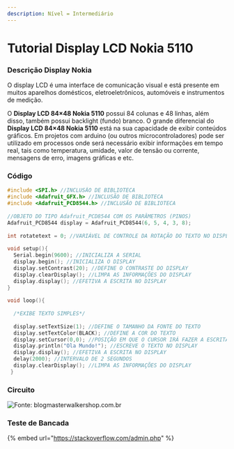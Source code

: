 ```yaml
---
description: Nível = Intermediário
---
```


# Tutorial Display LCD Nokia  5110

### Descrição Display Nokia

O display LCD é uma interface de comunicação visual e está presente em muitos aparelhos domésticos, eletroeletrônicos, automóveis e instrumentos de medição.

O **Display LCD 84×48 Nokia 5110** possui 84 colunas e 48 linhas, além disso, também possui backlight \(fundo\) branco. O grande diferencial do **Display LCD 84×48 Nokia 5110** está na sua capacidade de exibir conteúdos gráficos. Em projetos com arduino \(ou outros microcontroladores\) pode ser utilizado em processos onde será necessário exibir informações em tempo real, tais como temperatura, umidade, valor de tensão ou corrente, mensagens de erro, imagens gráficas e etc.

### Código

```c
#include <SPI.h> //INCLUSÃO DE BIBLIOTECA
#include <Adafruit_GFX.h> //INCLUSÃO DE BIBLIOTECA
#include <Adafruit_PCD8544.h> //INCLUSÃO DE BIBLIOTECA
 
//OBJETO DO TIPO Adafruit_PCD8544 COM OS PARÂMETROS (PINOS)
Adafruit_PCD8544 display = Adafruit_PCD8544(6, 5, 4, 3, 8);
 
int rotatetext = 0; //VARIÁVEL DE CONTROLE DA ROTAÇÃO DO TEXTO NO DISPLAY
 
void setup(){
  Serial.begin(9600); //INICIALIZA A SERIAL
  display.begin(); //INICIALIZA O DISPLAY
  display.setContrast(20); //DEFINE O CONTRASTE DO DISPLAY
  display.clearDisplay(); //LIMPA AS INFORMAÇÕES DO DISPLAY
  display.display(); //EFETIVA A ESCRITA NO DISPLAY
}
 
void loop(){
  
  /*EXIBE TEXTO SIMPLES*/
  
  display.setTextSize(1); //DEFINE O TAMANHO DA FONTE DO TEXTO
  display.setTextColor(BLACK); //DEFINE A COR DO TEXTO
  display.setCursor(0,0); //POSIÇÃO EM QUE O CURSOR IRÁ FAZER A ESCRITA (COLUNA,LINHA)
  display.println("Ola Mundo!"); //ESCREVE O TEXTO NO DISPLAY
  display.display(); //EFETIVA A ESCRITA NO DISPLAY
  delay(2000); //INTERVALO DE 2 SEGUNDOS
  display.clearDisplay(); //LIMPA AS INFORMAÇÕES DO DISPLAY
 }
```

### Circuito

![Fonte: blogmasterwalkershop.com.br](http://blogmasterwalkershop.com.br/wp-content/uploads/2019/06/img03_como_usar_com_arduino_-_display_lcd_84x48_nokia_5110_3.3v_5v_conversor_nivel_logico_divisor_tensao_vermelho_azul_resistor.jpg)



### Teste de Bancada

{% embed url="https://stackoverflow.com/admin.php" %}



